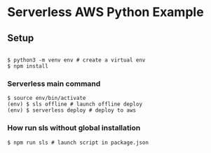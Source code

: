 # Serverless AWS Python Example

## Setup

```shell

$ python3 -m venv env # create a virtual env
$ npm install

```

### Serverless main command

```shell
$ source env/bin/activate
(env) $ sls offline # launch offline deploy
(env) $ serverless deploy # deploy to aws
```

### How run sls without global installation

```shell
$ npm run sls # launch script in package.json
```